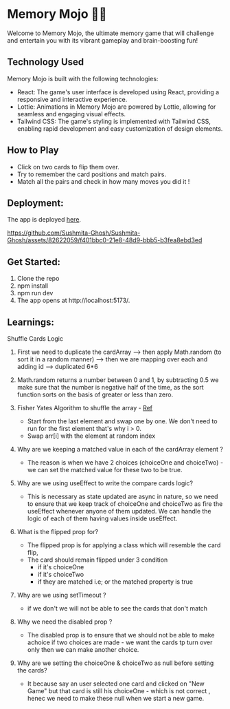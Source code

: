 # Memory Mojo 🧠✨
Welcome to Memory Mojo, the ultimate memory game that will challenge and entertain you with its vibrant gameplay and brain-boosting fun!

## Technology Used
Memory Mojo is built with the following technologies:

* React: The game's user interface is developed using React, providing a responsive and interactive experience.
* Lottie: Animations in Memory Mojo are powered by Lottie, allowing for seamless and engaging visual effects.
* Tailwind CSS: The game's styling is implemented with Tailwind CSS, enabling rapid development and easy customization of design elements.

## How to Play
* Click on two cards to flip them over.
* Try to remember the card positions and match pairs.
* Match all the pairs and check in how many moves you did it !

## Deployment:
The app is deployed [here](https://memory-mojo.vercel.app/).

https://github.com/Sushmita-Ghosh/Sushmita-Ghosh/assets/82622059/f401bbc0-21e8-48d9-bbb5-b3fea8ebd3ed

## Get Started:
1. Clone the repo
2. npm install
3. npm run dev
4. The app opens at http://localhost:5173/.

## Learnings:
Shuffle Cards Logic

1. First we need to duplicate the cardArray --> then apply Math.random (to sort it in a random manner) --> then we are mapping over each and adding id --> duplicated 6\*6

2. Math.random returns a number between 0 and 1, by subtracting 0.5 we make sure that the number is negative half of the time, as the sort function sorts on the basis of greater or less than zero.

3. Fisher Yates Algorithm to shuffle the array - [Ref]()

   - Start from the last element and swap one by one. We don't need to run for the first element that's why i > 0.
   - Swap arr[i] with the element at random index

4. Why are we keeping a matched value in each of the cardArray element ?

   - The reason is when we have 2 choices (choiceOne and choiceTwo) - we can set the matched value for these two to be true.

5. Why are we using useEffect to write the compare cards logic?
   - This is necessary as state updated are async in nature, so we need to ensure that we keep track of choiceOne and choiceTwo as fire the useEffect whenever anyone of them updated. We can handle the logic of each of them having values inside useEffect.
6. What is the flipped prop for?
   - The flipped prop is for applying a class which will resemble the card flip,
   - The card should remain flipped under 3 condition
     - if it's choiceOne
     - if it's choiceTwo
     - if they are matched i.e; or the matched property is true
7. Why are we using setTimeout ?

   - if we don't we will not be able to see the cards that don't match

8. Why we need the disabled prop ?
   - The disabled prop is to ensure that we should not be able to make achoice if two choices are made - we want the cards tp turn over
     only then we can make another choice.
9. Why are we setting the choiceOne & choiceTwo as null before setting the cards?

   - It because say an user selected one card and clicked on "New Game" but that card is still his choiceOne - which is not correct , henec we need to make these null when we start a new game.
